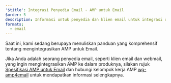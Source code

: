 ```yaml
---
'$title': Integrasi Penyedia Email - AMP untuk Email
$order: 5
description: Informasi untuk penyedia dan klien email untuk integrasi dengan AMP.
formats:
  - email
---
```


Saat ini, kami sedang berupaya menuliskan panduan yang komprehensif tentang mengintegrasikan AMP untuk Email.

Jika Anda adalah seorang penyedia email, seperti klien email dan webmail, yang ingin mengintegrasikan AMP ke dalam produknya, silakan rujuk [Spesifikasi AMP untuk Email](../../../documentation/guides-and-tutorials/learn/email-spec/amp-email-format.md?format=email) dan hubungi kelompok kerja AMP [wg-amp4email](https://github.com/ampproject/wg-amp4email) untuk mendapatkan informasi selengkapnya.
